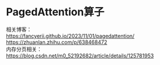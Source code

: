 # PagedAttention算子
相关博客：  <br> 
https://fancyerii.github.io/2023/11/01/pagedattention/  <br> 
https://zhuanlan.zhihu.com/p/638468472             <br> 
内存分页相关： <br> 
https://blog.csdn.net/m0_52192682/article/details/125781953 <br> 
